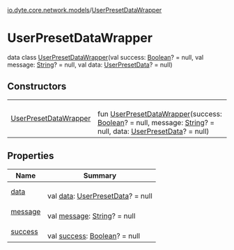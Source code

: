 [io.dyte.core.network.models](../index.md)/[UserPresetDataWrapper](index.md)

# UserPresetDataWrapper


data class [UserPresetDataWrapper](index.md)(val success: [Boolean](https://kotlinlang.org/api/latest/jvm/stdlib/kotlin/-boolean/index.html)? = null, val message: [String](https://kotlinlang.org/api/latest/jvm/stdlib/kotlin/-string/index.html)? = null, val data: [UserPresetData](../-user-preset-data/index.md)? = null)

## Constructors

| | |
|---|---|
| [UserPresetDataWrapper](-user-preset-data-wrapper.md) | <br/>fun [UserPresetDataWrapper](-user-preset-data-wrapper.md)(success: [Boolean](https://kotlinlang.org/api/latest/jvm/stdlib/kotlin/-boolean/index.html)? = null, message: [String](https://kotlinlang.org/api/latest/jvm/stdlib/kotlin/-string/index.html)? = null, data: [UserPresetData](../-user-preset-data/index.md)? = null) |

## Properties

| Name | Summary |
|---|---|
| [data](data.md) | <br/>val [data](data.md): [UserPresetData](../-user-preset-data/index.md)? = null |
| [message](message.md) | <br/>val [message](message.md): [String](https://kotlinlang.org/api/latest/jvm/stdlib/kotlin/-string/index.html)? = null |
| [success](success.md) | <br/>val [success](success.md): [Boolean](https://kotlinlang.org/api/latest/jvm/stdlib/kotlin/-boolean/index.html)? = null |
